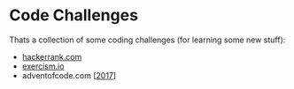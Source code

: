 # Code Challenges
Thats a collection of some coding challenges (for learning some new stuff):
 * [hackerrank.com](hackerrank)
 * [exercism.io](exercism)
 * adventofcode.com [[2017](adventOfCode2017)]
